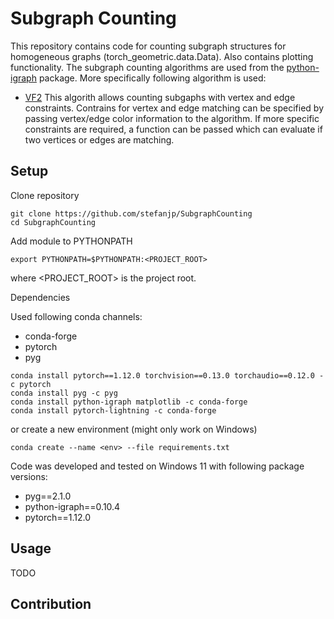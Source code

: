# Subgraph Counting
This repository contains code for counting subgraph structures for homogeneous graphs (torch_geometric.data.Data). Also contains plotting functionality. The subgraph counting algorithms are used from the [python-igraph](https://python.igraph.org/en/stable/) package. More specifically following algorithm is used:
* [VF2](https://python.igraph.org/en/0.10.2/api/igraph.GraphBase.html#get_subisomorphisms_vf2)
This algorith allows counting subgaphs with vertex and edge constraints. Contrains for vertex and edge matching can be specified by passing vertex/edge color information to the algorithm. If more specific constraints are required, a function can be passed which can evaluate if two vertices or edges are matching.

## Setup
Clone repository
```
git clone https://github.com/stefanjp/SubgraphCounting
cd SubgraphCounting
```

Add module to PYTHONPATH
```
export PYTHONPATH=$PYTHONPATH:<PROJECT_ROOT>
```
where <PROJECT_ROOT> is the project root.

Dependencies

Used following conda channels:
- conda-forge
- pytorch
- pyg

```
conda install pytorch==1.12.0 torchvision==0.13.0 torchaudio==0.12.0 -c pytorch
conda install pyg -c pyg 
conda install python-igraph matplotlib -c conda-forge
conda install pytorch-lightning -c conda-forge

```
or create a new environment (might only work on Windows)
```
conda create --name <env> --file requirements.txt
```

Code was developed and tested on Windows 11 with following package versions:
* pyg==2.1.0
* python-igraph==0.10.4
* pytorch==1.12.0

## Usage
TODO


## Contribution
